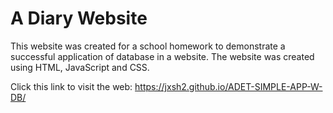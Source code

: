 # A Diary Website 

This website was created for a school homework to demonstrate a successful application of database in a website. The website was created using HTML, JavaScript and CSS.

Click this link to visit the web: https://jxsh2.github.io/ADET-SIMPLE-APP-W-DB/
